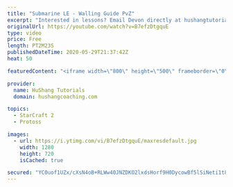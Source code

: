 ```yaml
---
title: "Submarine LE - Walling Guide PvZ"
excerpt: "Interested in lessons? Email Devon directly at hushangtutorials@outlook.com ------------------------------------------------------------------------------------------------------- Want to support HuShang Tutorials directly? Patreon is a website where you can contribute a monthly donation that will help"
originalUrl: https://youtube.com/watch?v=B7efzDtgquE
type: video
price: Free
length: PT2M23S
publishedDateTime: 2020-05-29T21:37:42Z
heat: 50

featuredContent: "<iframe width=\"800\" height=\"500\" frameborder=\"0\" src=\"https://www.youtube.com/embed/B7efzDtgquE\" allow=\"accelerometer; autoplay; encrypted-media; gyroscope; picture-in-picture\" allowfullscreen></iframe>"

provider:
  name: HuShang Tutorials
  domain: hushangcoaching.com

topics:
  - StarCraft 2
  - Protoss

images:
  - url: https://i.ytimg.com/vi/B7efzDtgquE/maxresdefault.jpg
    width: 1280
    height: 720
    isCached: true

secured: "YC0uof1UZx/cXsN4oB+RLWw40JNZDKO2lxdsHorf9H0DycowBf5lSiNeti1t8VqUHBViqNMG34ytOKyiPWv97eLb93maK0tgx8abgIz9R3Bjvww21+AVTGMDmTm/etU5y/ixVd8K1ZFknhPzGoHXzGH4H84cTQWC5LmxiVcnitNIToFFLRlusc7V+AQQ1ASyaYq1oeHE47t1pLRUn9bgYk+XrNYuEohUwl7p7bnLlea0mzHc/DBUDMG59S/Wlx8DvstQEX4yg80G72ZTaryxsz6gwNP6vzsVV8AZ0fJ5jrTcqaxphsqCPrBlzRMzi2i8qp2ROLeM72SKbC5BnSbkCgBEQAPdudso7UchEti55OnPeokwwq3+7MGRSm9fw/y+8OIhImL940aWjUPVK7FRLlh1dW8S3sV+n3OeHXoItAE=;NGnCOdptzdHypcVOb5wY0w=="
---
```


